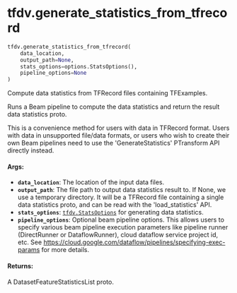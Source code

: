 <div itemscope itemtype="http://developers.google.com/ReferenceObject">
<meta itemprop="name" content="tfdv.generate_statistics_from_tfrecord" />
<meta itemprop="path" content="Stable" />
</div>

# tfdv.generate_statistics_from_tfrecord

``` python
tfdv.generate_statistics_from_tfrecord(
    data_location,
    output_path=None,
    stats_options=options.StatsOptions(),
    pipeline_options=None
)
```

Compute data statistics from TFRecord files containing TFExamples.

Runs a Beam pipeline to compute the data statistics and return the result
data statistics proto.

This is a convenience method for users with data in TFRecord format.
Users with data in unsupported file/data formats, or users who wish
to create their own Beam pipelines need to use the 'GenerateStatistics'
PTransform API directly instead.

#### Args:

* <b>`data_location`</b>: The location of the input data files.
* <b>`output_path`</b>: The file path to output data statistics result to. If None, we
    use a temporary directory. It will be a TFRecord file containing a single
    data statistics proto, and can be read with the 'load_statistics' API.
* <b>`stats_options`</b>: <a href="../tfdv/StatsOptions.md"><code>tfdv.StatsOptions</code></a> for generating data statistics.
* <b>`pipeline_options`</b>: Optional beam pipeline options. This allows users to
    specify various beam pipeline execution parameters like pipeline runner
    (DirectRunner or DataflowRunner), cloud dataflow service project id, etc.
    See https://cloud.google.com/dataflow/pipelines/specifying-exec-params for
    more details.


#### Returns:

A DatasetFeatureStatisticsList proto.